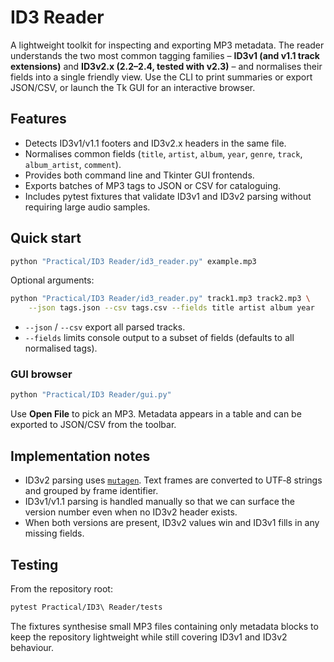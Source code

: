 # ID3 Reader

A lightweight toolkit for inspecting and exporting MP3 metadata. The reader understands the two
most common tagging families – **ID3v1 (and v1.1 track extensions)** and **ID3v2.x (2.2–2.4, tested with v2.3)** – and
normalises their fields into a single friendly view. Use the CLI to print summaries or export JSON/CSV, or launch the Tk GUI
for an interactive browser.

## Features

- Detects ID3v1/v1.1 footers and ID3v2.x headers in the same file.
- Normalises common fields (`title`, `artist`, `album`, `year`, `genre`, `track`, `album_artist`, `comment`).
- Provides both command line and Tkinter GUI frontends.
- Exports batches of MP3 tags to JSON or CSV for cataloguing.
- Includes pytest fixtures that validate ID3v1 and ID3v2 parsing without requiring large audio samples.

## Quick start

```bash
python "Practical/ID3 Reader/id3_reader.py" example.mp3
```

Optional arguments:

```bash
python "Practical/ID3 Reader/id3_reader.py" track1.mp3 track2.mp3 \
    --json tags.json --csv tags.csv --fields title artist album year
```

- `--json` / `--csv` export all parsed tracks.
- `--fields` limits console output to a subset of fields (defaults to all normalised tags).

### GUI browser

```bash
python "Practical/ID3 Reader/gui.py"
```

Use **Open File** to pick an MP3. Metadata appears in a table and can be exported to JSON/CSV from the toolbar.

## Implementation notes

- ID3v2 parsing uses [`mutagen`](https://mutagen.readthedocs.io/). Text frames are converted to UTF‑8 strings and grouped by
  frame identifier.
- ID3v1/v1.1 parsing is handled manually so that we can surface the version number even when no ID3v2 header exists.
- When both versions are present, ID3v2 values win and ID3v1 fills in any missing fields.

## Testing

From the repository root:

```bash
pytest Practical/ID3\ Reader/tests
```

The fixtures synthesise small MP3 files containing only metadata blocks to keep the repository lightweight while still
covering ID3v1 and ID3v2 behaviour.
